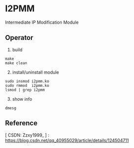 # I2PMM 

Intermediate IP Modification Module

## Operator  
1. build
```shell
make
make clean
```

2. install/uninstall module
```shell
sudo insmod i2pmm.ko
sudo rmmod  i2pmm.ko
lsmod | grep i2pmm
```

3. show info
```shell
dmesg 
```

##  Reference

\[ CSDN: Zzxy1999\_ ] : https://blog.csdn.net/qq_40955029/article/details/124504711

